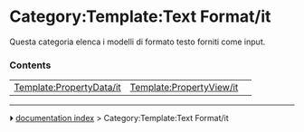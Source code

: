 # Category:Template:Text Format/it
Questa categoria elenca i modelli di formato testo forniti come input.

### Contents

|     |     |     |
| --- | --- | --- |
| [Template:PropertyData/it](Template_PropertyData/it.md) | [Template:PropertyView/it](Template_PropertyView/it.md) |



---
⏵ [documentation index](../README.md) > Category:Template:Text Format/it
